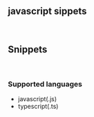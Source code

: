 ## javascript sippets

<br />

## Snippets



<br />

### Supported languages

-   javascript(.js)
-   typescript(.ts)